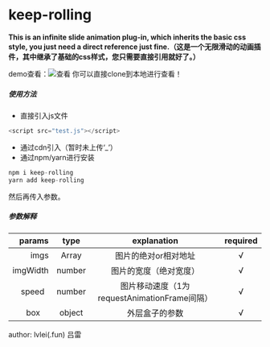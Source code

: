 # keep-rolling
 **This is an infinite slide animation plug-in, which inherits the basic css style, you just need a direct reference just fine.（这是一个无限滑动的动画插件，其中继承了基础的css样式，您只需要直接引用就好了。）**


demo查看：![查看](https://github.com/lvleihere/keep-rolling/blob/master/demo/kep-rolling.gif)
你可以直接clone到本地进行查看！

##### 使用方法

- 直接引入js文件

``` javascript
<script src="test.js"></script>
```
- 通过cdn引入（暂时未上传‘_’）
- 通过npm/yarn进行安装
```javascript
npm i keep-rolling
yarn add keep-rolling
```
然后再传入参数。

##### 参数解释

params   | type   |                 explanation               | required
--------:|:------:|:-----------------------------------------:|:------:
imgs     | Array  | 图片的绝对or相对地址                        |   √
imgWidth | number | 图片的宽度（绝对宽度）                      |   √
speed    | number | 图片移动速度（1为requestAnimationFrame间隔）|   √
box      | object | 外层盒子的参数                             |   √

author:
lvlei(.fun)
吕雷


